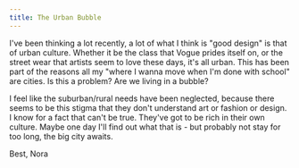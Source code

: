 ```yaml
---
title: The Urban Bubble
---
```


I've been thinking a lot recently, a lot of what I think is "good design" is that of urban culture. Whether it be the class that Vogue prides itself on, or the street wear that artists seem to love these days, it's all urban. This has been part of the reasons all my "where I wanna move when I'm done with school" are cities. Is this a problem? Are we living in a bubble?

I feel like the suburban/rural needs have been neglected, because there seems to be this stigma that they don't understand art or fashion or design. I know for a fact that can't be true. They've got to be rich in their own culture. Maybe one day I'll find out what that is - but probably not stay for too long, the big city awaits.

Best,
Nora
